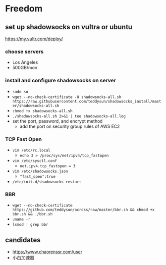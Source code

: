 # Freedom
## set up shadowsocks on vultra or ubuntu
https://my.vultr.com/deploy/
### choose servers
* Los Angeles
* 500GB/mon
### install and configure shadowsocks on server
* `sudo su`
* `wget --no-check-certificate -O shadowsocks-all.sh https://raw.githubusercontent.com/teddysun/shadowsocks_install/master/shadowsocks-all.sh`
* `chmod +x shadowsocks-all.sh`
* `./shadowsocks-all.sh 2>&1 | tee shadowsocks-all.log`
* set the port, password, and encrypt method
    * add the port on security group rules of AWS EC2
### TCP Fast Open
* `vim /etc/rc.local`
    * `echo 3 > /proc/sys/net/ipv4/tcp_fastopen`
* `vim /etc/sysctl.conf`
    * `net.ipv4.tcp_fastopen = 3`
* `vim /etc/shadowsocks.json`
    * `"fast_open":true`
* `/etc/init.d/shadowsocks restart`
### BBR
* `wget --no-check-certificate https://github.com/teddysun/across/raw/master/bbr.sh && chmod +x bbr.sh && ./bbr.sh`
* `uname -r`
* `lsmod | grep bbr`
## candidates
* https://www.chaorenssr.com/user
* 小白加速器
